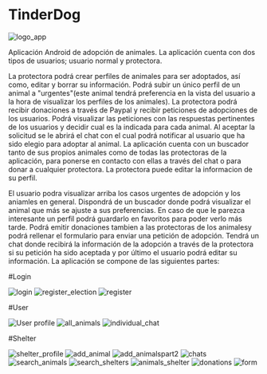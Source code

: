 # TinderDog
![logo_app](https://user-images.githubusercontent.com/51179661/83979313-c1d74100-a90d-11ea-9b85-1bed016d551a.png)

Aplicación Android de adopción de animales. La aplicación cuenta con dos tipos de usuarios; usuario normal y protectora.


La protectora podrá crear perfiles de animales para ser adoptados, así como, editar y borrar su información. Podrá subir un único perfil de un animal a "urgentes"(este animal tendrá preferencia en la vista del usuario a la hora de visualizar los perfiles de los animales). La protectora podrá recibir donaciones a través de Paypal y recibir peticiones de adopciones de los usuarios. Podrá visualizar las peticiones con las respuestas pertinentes de los usuarios y decidir cual es la indicada para cada animal. Al aceptar la solicitud se le abrirá el chat con el cual podrá notificar al usuario que ha sido elegio para adoptar al animal. La aplicación cuenta con un buscador tanto de sus propios animales como de todas las protectoras de la aplicación, para ponerse en contacto con ellas a través del chat o para donar a cualquier protectora. La protectora puede editar la informacion de su perfil.


El usuario podra visualizar arriba los casos urgentes de adopción y los aniamles en general. Dispondrá de un buscador donde podrá visualizar el animal que más se ajuste a sus preferencias. En caso de que le parezca interesante un perfil podrá guardarlo en favoritos para poder verlo más tarde. Podrá emitir donaciones tambien a las protectoras de los animalesy podrá rellenar el formulario para enviar una petición de adopción. Tendrá un chat donde recibirá la información de la adopción a través de la protectora si su petición ha sido aceptada y por último el usuario podrá editar su información.
La aplicación se compone de las siguientes partes:

#Login

![login](https://user-images.githubusercontent.com/51179661/84014670-ff25e800-a97a-11ea-8f4f-97ac8f769c55.png)
![register_election](https://user-images.githubusercontent.com/51179661/84014130-23cd9000-a97a-11ea-983c-097b292141c5.png)
![register](https://user-images.githubusercontent.com/51179661/84014128-23cd9000-a97a-11ea-82e3-0f290b99c320.png)

#User


![User profile](https://user-images.githubusercontent.com/51179661/84014110-1fa17280-a97a-11ea-8955-62d7518255c0.png)
![all_animals](https://user-images.githubusercontent.com/51179661/84014125-2334f980-a97a-11ea-9e5a-dc472519d818.png)
![individual_chat](https://user-images.githubusercontent.com/51179661/84014118-216b3600-a97a-11ea-88c8-e29c2f0f6a0d.png)

#Shelter


![shelter_profile](https://user-images.githubusercontent.com/51179661/84014123-229c6300-a97a-11ea-8cde-23bb19ca4b9d.png)
![add_animal](https://user-images.githubusercontent.com/51179661/84014111-203a0900-a97a-11ea-867c-e88dfddedfd7.png)
![add_animalspart2](https://user-images.githubusercontent.com/51179661/84014116-20d29f80-a97a-11ea-9e95-a98540b257f8.png)
![chats](https://user-images.githubusercontent.com/51179661/84014117-216b3600-a97a-11ea-93e3-88b48744253a.png)
![search_animals](https://user-images.githubusercontent.com/51179661/84014119-2203cc80-a97a-11ea-9dcc-8bdb9ab281ae.png)
![search_shelters](https://user-images.githubusercontent.com/51179661/84014122-229c6300-a97a-11ea-9a77-b3b0f49fcf5d.png)
![animals_shelter](https://user-images.githubusercontent.com/51179661/84014127-2334f980-a97a-11ea-8870-8dc74dcb82bc.png)
![donations](https://user-images.githubusercontent.com/51179661/84014132-24662680-a97a-11ea-83fe-f643cec876dc.png)
![form](https://user-images.githubusercontent.com/51179661/84014133-24662680-a97a-11ea-8466-49db43c6b9a1.png)
